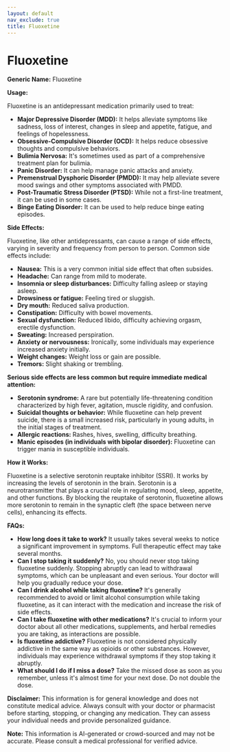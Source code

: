 ```yaml
---
layout: default
nav_exclude: true
title: Fluoxetine
---
```


# Fluoxetine

**Generic Name:** Fluoxetine

**Usage:**

Fluoxetine is an antidepressant medication primarily used to treat:

* **Major Depressive Disorder (MDD):**  It helps alleviate symptoms like sadness, loss of interest, changes in sleep and appetite, fatigue, and feelings of hopelessness.
* **Obsessive-Compulsive Disorder (OCD):**  It helps reduce obsessive thoughts and compulsive behaviors.
* **Bulimia Nervosa:**  It's sometimes used as part of a comprehensive treatment plan for bulimia.
* **Panic Disorder:**  It can help manage panic attacks and anxiety.
* **Premenstrual Dysphoric Disorder (PMDD):**  It may help alleviate severe mood swings and other symptoms associated with PMDD.
* **Post-Traumatic Stress Disorder (PTSD):** While not a first-line treatment, it can be used in some cases.
* **Binge Eating Disorder:**  It can be used to help reduce binge eating episodes.


**Side Effects:**

Fluoxetine, like other antidepressants, can cause a range of side effects, varying in severity and frequency from person to person.  Common side effects include:

* **Nausea:** This is a very common initial side effect that often subsides.
* **Headache:**  Can range from mild to moderate.
* **Insomnia or sleep disturbances:** Difficulty falling asleep or staying asleep.
* **Drowsiness or fatigue:**  Feeling tired or sluggish.
* **Dry mouth:**  Reduced saliva production.
* **Constipation:**  Difficulty with bowel movements.
* **Sexual dysfunction:**  Reduced libido, difficulty achieving orgasm, erectile dysfunction.
* **Sweating:**  Increased perspiration.
* **Anxiety or nervousness:** Ironically, some individuals may experience increased anxiety initially.
* **Weight changes:**  Weight loss or gain are possible.
* **Tremors:**  Slight shaking or trembling.

**Serious side effects are less common but require immediate medical attention:**

* **Serotonin syndrome:**  A rare but potentially life-threatening condition characterized by high fever, agitation, muscle rigidity, and confusion.
* **Suicidal thoughts or behavior:**  While fluoxetine can help prevent suicide, there is a small increased risk, particularly in young adults, in the initial stages of treatment.
* **Allergic reactions:**  Rashes, hives, swelling, difficulty breathing.
* **Manic episodes (in individuals with bipolar disorder):** Fluoxetine can trigger mania in susceptible individuals.


**How it Works:**

Fluoxetine is a selective serotonin reuptake inhibitor (SSRI).  It works by increasing the levels of serotonin in the brain. Serotonin is a neurotransmitter that plays a crucial role in regulating mood, sleep, appetite, and other functions.  By blocking the reuptake of serotonin, fluoxetine allows more serotonin to remain in the synaptic cleft (the space between nerve cells), enhancing its effects.


**FAQs:**

* **How long does it take to work?**  It usually takes several weeks to notice a significant improvement in symptoms.  Full therapeutic effect may take several months.
* **Can I stop taking it suddenly?**  No, you should never stop taking fluoxetine suddenly.  Stopping abruptly can lead to withdrawal symptoms, which can be unpleasant and even serious.  Your doctor will help you gradually reduce your dose.
* **Can I drink alcohol while taking fluoxetine?**  It's generally recommended to avoid or limit alcohol consumption while taking fluoxetine, as it can interact with the medication and increase the risk of side effects.
* **Can I take fluoxetine with other medications?**  It's crucial to inform your doctor about all other medications, supplements, and herbal remedies you are taking, as interactions are possible.
* **Is fluoxetine addictive?**  Fluoxetine is not considered physically addictive in the same way as opioids or other substances. However, individuals may experience withdrawal symptoms if they stop taking it abruptly.
* **What should I do if I miss a dose?**  Take the missed dose as soon as you remember, unless it's almost time for your next dose.  Do not double the dose.


**Disclaimer:** This information is for general knowledge and does not constitute medical advice.  Always consult with your doctor or pharmacist before starting, stopping, or changing any medication. They can assess your individual needs and provide personalized guidance.


**Note:** This information is AI-generated or crowd-sourced and may not be accurate. Please consult a medical professional for verified advice.
